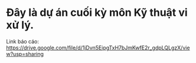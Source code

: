 # Đây là dự án cuối kỳ môn Kỹ thuật vi xử lý.
Link báo cáo: https://drive.google.com/file/d/1jDvn5EipgTxH7bJmKwfE2r_gdpLQLgzX/view?usp=sharing
